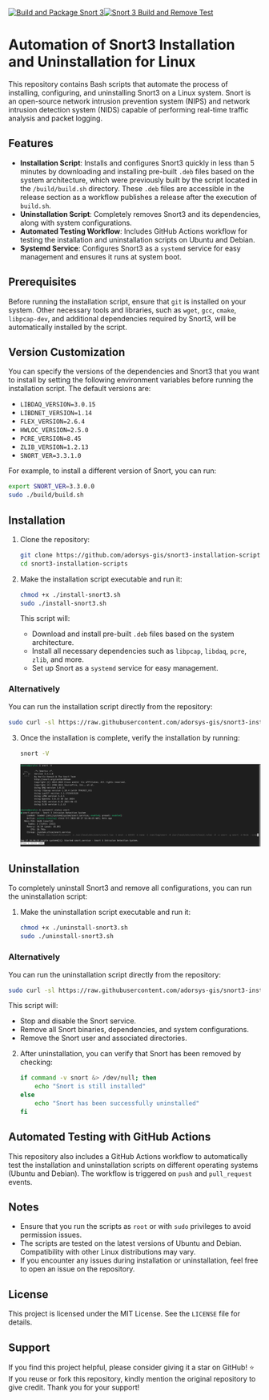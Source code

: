 [![Build and Package Snort 3](https://github.com/adorsys-gis/snort3-installation-scripts/actions/workflows/build-snort-deb.yaml/badge.svg)](https://github.com/adorsys-gis/snort3-installation-scripts/actions/workflows/build-snort-deb.yaml)[![Snort 3 Build and Remove Test](https://github.com/adorsys-gis/snort3-installation-scripts/actions/workflows/snort-build-test.yaml/badge.svg)](https://github.com/adorsys-gis/snort3-installation-scripts/actions/workflows/snort-build-test.yaml)
# Automation of Snort3 Installation and Uninstallation for Linux

This repository contains Bash scripts that automate the process of installing, configuring, and uninstalling Snort3 on a Linux system. Snort is an open-source network intrusion prevention system (NIPS) and network intrusion detection system (NIDS) capable of performing real-time traffic analysis and packet logging.

## Features

- **Installation Script**: Installs and configures Snort3 quickly in less than 5 minutes by downloading and installing pre-built `.deb` files based on the system architecture, which were previously built by the script located in the `/build/build.sh` directory. These `.deb` files are accessible in the release section as a workflow publishes a release after the execution of `build.sh`.
- **Uninstallation Script**: Completely removes Snort3 and its dependencies, along with system configurations.
- **Automated Testing Workflow**: Includes GitHub Actions workflow for testing the installation and uninstallation scripts on Ubuntu and Debian.
- **Systemd Service**: Configures Snort3 as a `systemd` service for easy management and ensures it runs at system boot.

## Prerequisites

Before running the installation script, ensure that `git` is installed on your system. Other necessary tools and libraries, such as `wget`, `gcc`, `cmake`, `libpcap-dev`, and additional dependencies required by Snort3, will be automatically installed by the script.

## Version Customization

You can specify the versions of the dependencies and Snort3 that you want to install by setting the following environment variables before running the installation script. The default versions are:

- `LIBDAQ_VERSION=3.0.15`
- `LIBDNET_VERSION=1.14`
- `FLEX_VERSION=2.6.4`
- `HWLOC_VERSION=2.5.0`
- `PCRE_VERSION=8.45`
- `ZLIB_VERSION=1.2.13`
- `SNORT_VER=3.3.1.0`

For example, to install a different version of Snort, you can run:

```bash
export SNORT_VER=3.3.0.0
sudo ./build/build.sh
```

## Installation

1. Clone the repository:

   ```bash
   git clone https://github.com/adorsys-gis/snort3-installation-scripts.git
   cd snort3-installation-scripts
   ```

2. Make the installation script executable and run it:

   ```bash
   chmod +x ./install-snort3.sh
   sudo ./install-snort3.sh
   ```
   This script will:
   - Download and install pre-built `.deb` files based on the system architecture.
   - Install all necessary dependencies such as `libpcap`, `libdaq`, `pcre`, `zlib`, and more.
   - Set up Snort as a `systemd` service for easy management.

### **Alternatively**
You can run the installation script directly from the repository:

   ```bash
   sudo curl -sl https://raw.githubusercontent.com/adorsys-gis/snort3-installation-scripts/main/install-snort3.sh | bash
   ```

3. Once the installation is complete, verify the installation by running:

   ```bash
   snort -V
   ```
   ![alt text](./img/snort.png)

## Uninstallation

To completely uninstall Snort3 and remove all configurations, you can run the uninstallation script:

1. Make the uninstallation script executable and run it:

   ```bash
   chmod +x ./uninstall-snort3.sh
   sudo ./uninstall-snort3.sh
   ```

### **Alternatively**
You can run the uninstallation script directly from the repository:

   ```bash
   sudo curl -sl https://raw.githubusercontent.com/adorsys-gis/snort3-installation-scripts/main/uninstall-snort3.sh | bash
   ```

   This script will:
   - Stop and disable the Snort service.
   - Remove all Snort binaries, dependencies, and system configurations.
   - Remove the Snort user and associated directories.

2. After uninstallation, you can verify that Snort has been removed by checking:

   ```bash
   if command -v snort &> /dev/null; then
       echo "Snort is still installed"
   else
       echo "Snort has been successfully uninstalled"
   fi
   ```

## Automated Testing with GitHub Actions

This repository also includes a GitHub Actions workflow to automatically test the installation and uninstallation scripts on different operating systems (Ubuntu and Debian). The workflow is triggered on `push` and `pull_request` events.

## Notes

- Ensure that you run the scripts as `root` or with `sudo` privileges to avoid permission issues.
- The scripts are tested on the latest versions of Ubuntu and Debian. Compatibility with other Linux distributions may vary.
- If you encounter any issues during installation or uninstallation, feel free to open an issue on the repository.

## License

This project is licensed under the MIT License. See the `LICENSE` file for details.

## Support

If you find this project helpful, please consider giving it a star on GitHub! ⭐
If you reuse or fork this repository, kindly mention the original repository to give credit. Thank you for your support!
